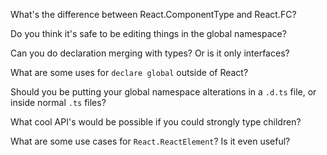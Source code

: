 What's the difference between React.ComponentType and React.FC?

Do you think it's safe to be editing things in the global namespace?

Can you do declaration merging with types? Or is it only interfaces?

What are some uses for `declare global` outside of React?

Should you be putting your global namespace alterations in a `.d.ts` file, or inside normal `.ts` files?

What cool API's would be possible if you could strongly type children?

What are some use cases for `React.ReactElement`? Is it even useful?
